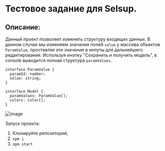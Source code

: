# Тестовое задание для Selsup.
## Описание:
Данный проект позволяет изменять структуру входящих данных. В данном случае мы изменяем значения полей `value` у массива объектов `ParamValue`, проставляя эти значения в инпуты для дальнейшего редактирования. Используя кнопку "Сохранить и получить модель", в console выводится полная структура `paramValues`.
```
interface ParamValue {
  paramId: number;
  value: string;
}

interface Model {
  paramValues: ParamValue[];
  colors: Color[];
}
```

![image](https://github.com/user-attachments/assets/0a11fa49-eb5d-49e9-8fba-0637aecfbbde)



Запуск проекта:
1. Клонируйте репозиторий;
2. `npm i`
3. `npm start`
